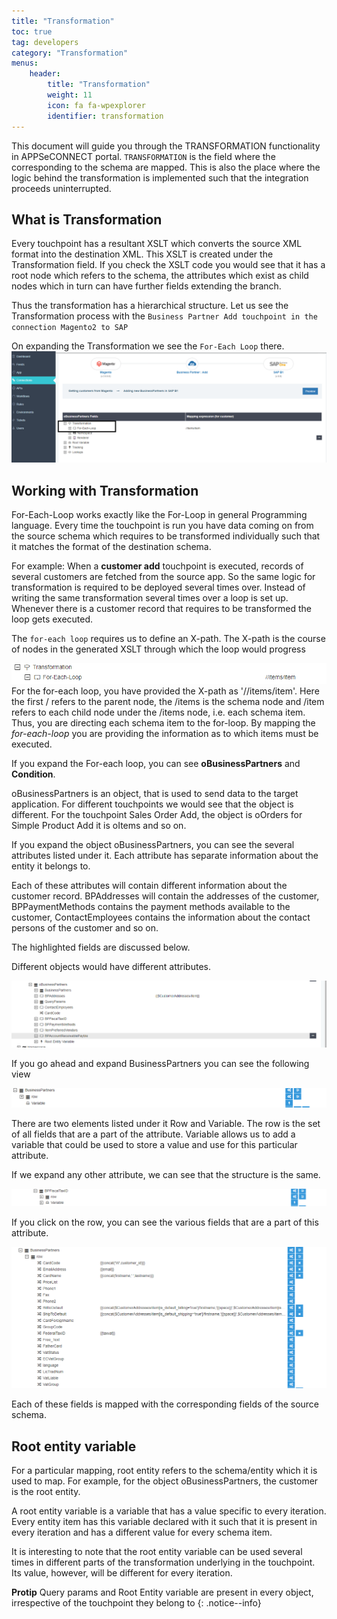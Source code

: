 ```yaml
---
title: "Transformation"
toc: true
tag: developers
category: "Transformation"
menus: 
    header:
        title: "Transformation"
        weight: 11
        icon: fa fa-wpexplorer
        identifier: transformation
---
```


This document will guide you through the TRANSFORMATION functionality in APPSeCONNECT portal. `TRANSFORMATION` is the field where the corresponding to the schema are mapped. 
This is also the place where the logic behind the transformation is implemented such that the integration proceeds uninterrupted.

## What is Transformation

Every touchpoint has a resultant XSLT which converts the source XML format into the destination XML. 
This XSLT is created under the Transformation field. If you check the XSLT code you would see that it has a root node
which refers to the schema, the attributes which exist as child nodes which in turn can have further fields extending the branch.

Thus the transformation has a hierarchical structure. Let us see the Transformation process with the
`Business Partner Add touchpoint in the connection Magento2 to SAP`

On expanding the Transformation we see the `For-Each Loop` there.
![Transformation](/staticfiles/transformation/media/Transformation.png)

## Working with Transformation

For-Each-Loop works exactly like the For-Loop in general Programming language. Every time the touchpoint is run 
you have data coming on from the source schema which requires to be transformed individually such that it matches 
the format of the destination schema.

For example: When a **customer add** touchpoint is executed, records of several customers are fetched from the source app. 
So the same logic for transformation is required to be deployed several times over. Instead of writing the same
transformation several times over a loop is set up.  Whenever there is a customer record that requires to be transformed
the loop gets executed.

The `for-each loop` requires us to define an X-path. The X-path is the course of nodes in the generated XSLT through which the loop would progress

![For-Each-Loop](/staticfiles/transformation/media/For-Each-Loop.png)
For the for-each loop, you have provided the X-path as '//items/item'. Here the first / refers to the parent node, 
the /items is the schema node and /item refers to each child node under the /items node, i.e. each schema item. 
Thus, you are directing each schema item to the for-loop. By mapping the *for-each-loop* you are providing 
the information as to which items must be executed.

If you expand the For-each loop, you can see **oBusinessPartners** and **Condition**.


oBusinessPartners is an object, that is used to send data to the target application. For different touchpoints
we would see that the object is different. For the touchpoint Sales Order Add, the object is oOrders
for Simple Product Add it is oItems and so on.

If you expand the object oBusinessPartners, you can see the several attributes listed under it. 
Each attribute has separate information about the entity it belongs to.

Each of these attributes will contain different information about the customer record. 
BPAddresses will contain the addresses of the customer, BPPaymentMethods contains the payment methods 
available to the customer, ContactEmployees contains the information about the contact persons of the 
customer and so on.

The highlighted fields are discussed below.

Different objects would have different attributes.  

![DifferentObject-Attributes](/staticfiles/transformation/media/DifferentObject-Attributes.png)

If you go ahead and expand BusinessPartners you can see the following view

![Business-Partner](/staticfiles/transformation/media/Business-Partner.png)

There are two elements listed under it Row and Variable. The row is the set of all fields that are a part of the attribute.
Variable allows us to add a variable that could be used to store a value and use for this particular attribute.

If we expand any other attribute, we can see that the structure is the same.

![Attribute-Structure](/staticfiles/transformation/media/Attribute-Structure.png)

If you click on the row, you can see the various fields that are a part of this attribute.

![Attribute-Fields](/staticfiles/transformation/media/Attribute-Fields.png)

Each of these fields is mapped with the corresponding fields of the source schema.

## Root entity variable

For a particular mapping, root entity refers to the schema/entity which it is used to map. 
For example, for the object oBusinessPartners, the customer is the root entity.

A root entity variable is a variable that has a value specific to every iteration. 
Every entity item has this variable declared with it such that it is present in every iteration 
and has a different value for every schema item.

It is interesting to note that the root entity variable can be used several times in different 
parts of the transformation underlying in the touchpoint. Its value, however, will be different 
for every iteration.

**Protip** Query params and Root Entity variable are present in every object, irrespective of the touchpoint they belong to
{: .notice--info}

